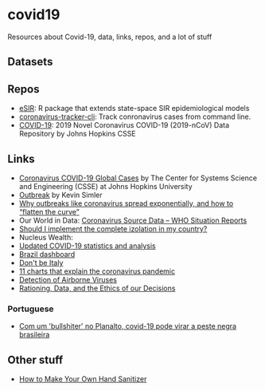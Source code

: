# covid19
Resources about Covid-19, data, links, repos, and a lot of stuff


## Datasets


## Repos

- [eSIR](https://github.com/lilywang1988/eSIR): R package that extends state-space SIR epidemiological models
- [coronavirus-tracker-cli](https://github.com/sagarkarira/coronavirus-tracker-cli/): Track conronavirus cases from command line.
- [COVID-19](https://github.com/CSSEGISandData/COVID-19): 2019 Novel Coronavirus COVID-19 (2019-nCoV) Data Repository by Johns Hopkins CSSE

## Links

- [Coronavirus COVID-19 Global Cases](https://coronavirus.jhu.edu/map.html) by The Center for Systems Science and Engineering (CSSE) at Johns Hopkins University
- [Outbreak](https://meltingasphalt.com/interactive/outbreak/) by Kevin Simler
- [Why outbreaks like coronavirus spread exponentially, and how to “flatten the curve”](https://www.washingtonpost.com/graphics/2020/world/corona-simulator/)
- Our World in Data: [Coronavirus Source Data – WHO Situation Reports](https://ourworldindata.org/coronavirus-source-data)
- [Should I implement the complete izolation in my country?](https://kidzik.shinyapps.io/corona-simulator/)
-  Nucleus Wealth:
  - [Updated COVID-19 statistics and analysis](https://nucleuswealth.com/articles/updated-coronavirus-statistics-cases-deaths-mortality-rate/)
  - [Brazil dashboard](https://nucleuswealth.com/coronavirus-covid19-dashboard-charts-and-data-every-country/brazil)
- [Don't be Italy](https://observablehq.com/@yurivish/dont-be-italy)
- [11 charts that explain the coronavirus pandemic](https://www.vox.com/future-perfect/2020/3/12/21172040/coronavirus-covid-19-virus-charts)
- [Detection of Airborne Viruses](https://www.kth.se/mst/research/sensors/project/detection-airborne-1.523039)
- [Rationing, Data, and the Ethics of our Decisions](https://medium.com/nightingale/rationing-data-and-the-ethics-of-our-decisions-f3c65ea3fd75)

### Portuguese

- [Com um 'bullshiter' no Planalto, covid-19 pode virar a peste negra brasileira](https://www.dw.com/pt-br/com-umbullshiterno-planalto-covid-19-pode-virar-a-peste-negra-brasileira/a-52809685)

## Other stuff

- [How to Make Your Own Hand Sanitizer](https://www.wired.com/story/how-to-make-hand-sanitizer/)